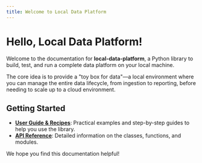 ```yaml
---
title: Welcome to Local Data Platform
---
```


# Hello, Local Data Platform!

Welcome to the documentation for **local-data-platform**, a Python library to build, test, and run a complete data platform on your local machine.

The core idea is to provide a "toy box for data"—a local environment where you can manage the entire data lifecycle, from ingestion to reporting, before needing to scale up to a cloud environment.

## Getting Started

-   **[User Guide & Recipes](./recipes.md)**: Practical examples and step-by-step guides to help you use the library.
-   **[API Reference](./api.md)**: Detailed information on the classes, functions, and modules.

We hope you find this documentation helpful!

